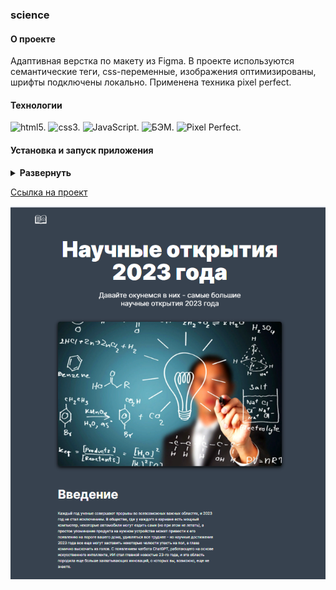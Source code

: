 ### science

#### О проекте

Адаптивная верстка по макету из Figma. В проекте используются семантические теги, css-переменные, изображения оптимизированы, шрифты подключены локально.
Применена техника pixel perfect.

#### Технологии

<div>
  <img height='25px' src="https://img.shields.io/badge/HTML5-20232A??style=plastic&logo=HTML5&logoColor=E34F26" alt="html5.">
 <img height='25px' src="https://img.shields.io/badge/CSS-20232A??style=plastic&logo=css3&logoColor=1572B6" alt="css3.">
 <img height='25px' src="https://img.shields.io/badge/JavaScript-20232A??style=plastic&logo=JavaScript&logoColor=#7DF1E" alt="JavaScript.">
 <img height='25px' src="https://img.shields.io/badge/БЭМ-20232A??style=plastic&logoColor=CC6699" alt="БЭМ.">
  <img height='25px' src="https://img.shields.io/badge/Pixel Perfect-20232A??style=plastic&logoColor=CC6699" alt="Pixel Perfect.">
</div>

#### Установка и запуск приложения

<details><summary><b>Развернуть</b></summary>

Клонировать репозиторий:

    git clone https://github.com/Mariyazakharova73/science.git

Запустить через live server

</details>

[Ссылка на проект](https://mariyazakharova73.github.io/science/)

<div align="center">
  <img width="575" alt="Приложение." src="./images/app.png">
</div>
